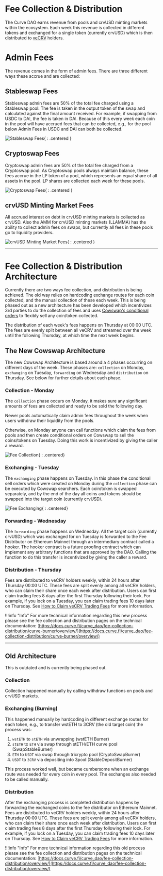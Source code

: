 <h1>Fee Collection & Distribution</h1>

The Curve DAO earns revenue from pools and crvUSD minting markets within the ecosystem.  Each week this revenue is collected in different tokens and exchanged for a single token (currently crvUSD) which is then distributed to [veCRV](../crv-token/vecrv.md) holders.

# **Admin Fees**

The revenue comes in the form of admin fees.  There are three different ways these accrue and are collected:

## **Stableswap Fees**

Stableswap admin fees are 50% of the total fee charged using a Stableswap pool.  The fee is taken in the output token of the swap and calculated against the final amount received. For example, if swapping from USDC to DAI, the fee is taken in DAI.  Because of this every week each coin in the pool will have accrued fees that can be collected, e.g., for the pool below Admin Fees in USDC and DAI can both be collected.

![Stableswap Fees](../images/governance/stableswap_fees.svg){ : .centered }

## **Cryptoswap Fees**

Cryptoswap admin fees are 50% of the total fee charged from a Cryptoswap pool.  As Cryptoswap pools always maintain balance, these fees accrue in the LP token of a pool, which represents an equal share of all assets in the pool.  LP shares are collected each week for these pools.

![Cryptoswap Fees](../images/governance/cryptoswap_fees.svg){ : .centered }

## **crvUSD Minting Market Fees**

All accrued interest on debt in crvUSD minting markets is collected as crvUSD.  Also the AMM for crvUSD minting markets (LLAMMA) has the ability to collect admin fees on swaps, but currently all fees in these pools go to liquidity providers.

![crvUSD Minting Market Fees](../images/governance/crvusd_fees.svg){ : .centered }

---

# **Fee Collection & Distribution Architecture**

Currently there are two ways fee collection, and distribution is being achieved.  The old way relies on hardcoding exchange routes for each coin collected, and the manual collection of these each week.  This is being phased out as a new architecture has been developed which incentivizes 3rd parties to do the collection of fees and uses [Cowswap's conditional orders](https://blog.cow.fi/introducing-the-programmatic-order-framework-from-cow-protocol-088a14cb0375) to flexibly sell any coin/token collected.

The distribution of each week's fees happens on Thursday at 00:00 UTC.  The fees are evenly split between all veCRV and streamed over the week until the following Thursday, at which time the next week begins.

## **The New Cowswap Architecture**

The new Cowswap Architecture is based around a 4 phases occurring on different days of the week.  These phases are: `collection` on Monday, `exchanging` on Tuesday, `forwarding` on Wednesday and `distribution` on Thursday.  See below for further details about each phase.

### **Collection** - Monday

The `collection` phase occurs on Monday, it makes sure any significant amounts of fees are collected and ready to be sold the following day.

Newer pools automatically claim admin fees throughout the week when users withdraw their liquidity from the pools.  

Otherwise, on Monday anyone can call functions which claim the fees from pools and then create conditional orders on Cowswap to sell the coins/tokens on Tuesday.  Doing this work is incentivized by giving the caller a reward.

![Fee Collection](../images/governance/fee_collecting_phase.svg){ : .centered}

### **Exchanging** - Tuesday

The `exchanging` phase happens on Tuesday.  In this phase the conditional sell orders which were created on Monday during the `collection` phase can be executed by Cowswap searchers.  Each coin/token is swapped separately, and by the end of the day all coins and tokens should be swapped into the target coin (currently crvUSD).

![Fee Exchanging](../images/governance/fee_exchanging_phase.svg){ : .centered}

### **Forwarding** - Wednesday

The `forwarding` phase happens on Wednesday.  All the target coin (currently crvUSD) which was exchanged for on Tuesday is forwarded to the Fee Distributor on Ethereum Mainnet through an intermediary contract called a hooker.  The hooker contract is a future proofing contract which can implement any arbitrary functions that are approved by the DAO.  Calling the function to do this transfer is incentivized by giving the caller a reward.

### **Distribution** - Thursday

Fees are distributed to veCRV holders weekly, within 24 hours after Thursday 00:00 UTC. These fees are split evenly among all veCRV holders, who can claim their share once each week after distribution. Users can first claim trading fees 8 days after the first Thursday following their lock. For example, if you lock on a Tuesday, you can claim trading fees 10 days later on Thursday. See [How to Claim veCRV Trading Fees](../crv-token/claiming-trading-fees.md) for more information.

!!!info "Info"
    For more technical information regarding this new process please see the fee collection and distribution pages on the technical documentation: [https://docs.curve.fi/curve_dao/fee-collection-distribution/curve-burner/overview/](https://docs.curve.fi/curve_dao/fee-collection-distribution/curve-burner/overview/)

---

## **Old Architecture**

This is outdated and is currently being phased out.  

### **Collection**

Collection happened manually by calling withdraw functions on pools and crvUSD markets.

### **Exchanging (Burning)**

This happened manually by hardcoding in different exchange routes for each token, e.g., to transfer wstETH to 3CRV (the old target coin) the process was:

1. `wstETH` to `stETH` via unwrapping (wstETH Burner)
2. `stETH` to `ETH` via swap through stETH/ETH curve pool (SwapStableBurner)
3. `ETH` to `USDT` via swap through tricrypto pool (CryptoSwapBurner)
4. `USDT` to `3CRV` via depositing into 3pool (StableDepositBurner)

This process worked well, but became cumbersome when an exchange route was needed for every coin in every pool.  The exchanges also needed to be called manually.

### **Distribution**

After the exchanging process is completed distribution happens by forwarding the exchanged coins to the fee distributor on Ethereum Mainnet.  Fees are distributed to veCRV holders weekly, within 24 hours after Thursday 00:00 UTC. These fees are split evenly among all veCRV holders, who can claim their share once each week after distribution. Users can first claim trading fees 8 days after the first Thursday following their lock. For example, if you lock on a Tuesday, you can claim trading fees 10 days later on Thursday. See [How to Claim veCRV Trading Fees](../crv-token/claiming-trading-fees.md) for more information.

!!!info "Info"
    For more technical information regarding this old process please see the fee collection and distribution pages on the technical documentation: [https://docs.curve.fi/curve_dao/fee-collection-distribution/overview/](https://docs.curve.fi/curve_dao/fee-collection-distribution/overview/)